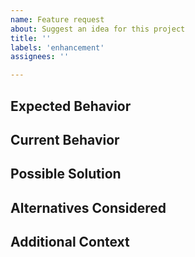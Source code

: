 ```yaml
---
name: Feature request
about: Suggest an idea for this project
title: ''
labels: 'enhancement'
assignees: ''

---
```


<!--- Provide a general summary of the feature request in the Title above -->

## Expected Behavior
<!--- A clear and concise description of what you want to happen -->

## Current Behavior
<!--- Explain the difference from current behavior -->

## Possible Solution
<!--- Suggest ideas of how to implement the addition or change -->

## Alternatives Considered
<!--- A clear and concise description of any alternative solutions or features you've considered -->

## Additional Context
<!--- Add any other context or screenshots about the feature request here. -->